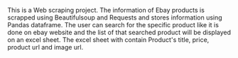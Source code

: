 This is a Web scraping project.
The information of Ebay products is scrapped using Beautifulsoup and Requests and stores information using Pandas dataframe.
The user can search for the specific product like it is done on ebay website and the list of that searched product will be displayed on an excel sheet.
The excel sheet with contain Product's title, price, product url and image url.
